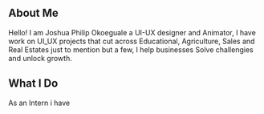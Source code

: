 ## About Me

Hello! I am Joshua Philip Okoeguale a UI-UX designer and  Animator, I have work on UI_UX projects that cut across Educational, Agriculture, Sales and Real Estates just to mention but a few, I help businesses Solve challengies and unlock growth.

## What I Do

As an Intern i have 
